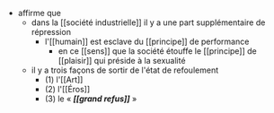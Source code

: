 
- affirme que
	- dans la [[société industrielle]] il y a une part supplémentaire de répression
	  - l'[[humain]] est esclave du [[principe]] de performance
	    - en ce [[sens]] que la société étouffe le [[principe]] de [[plaisir]] qui préside à la sexualité
	- il y a trois façons de sortir de l'état de refoulement
	  - (1) l'[[Art]]
	  - (2) l'[[Éros]]
	  - (3) le « ***[[grand refus]]*** »
